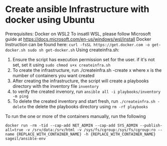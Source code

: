 # Create ansible Infrastructure with docker using Ubuntu
Prerequisites: Docker on WSL2 
To insatll WSL, please follow Microsoft guide at https://docs.microsoft.com/en-us/windows/wsl/install
Docker Instruction can be found here:
`curl -fsSL https://get.docker.com -o get-docker.sh
 sudo sh get-docker.sh`
 Using createinfra.sh:
 1. Ensure the script has execution permission set for the user. if it's not set, set it using `sudo chmod u+x createinfra.sh`
 2. To create the infrastructure, run ./createinfra.sh -create x where x is the number of containers you want created
 3. After creating the infrastructure, the script will create a playbooks directory with the inventory file `inventory`
 4. to verify the created invenory, run `ansible all -i playbooks/inventory -m ping`
 5. To delete the created inventory and start fresh, run `./createinfra.sh -delete` the delete the playbooks directory using `rm -rf playbooks`

To run the one or more of the containers manually, run the following

`docker run -rm -tid --cap-add NET_ADMIN --cap-add SYS_ADMIN --publish-all=true -v /srv/data:/srv/html -v /sys/fs/cgroup:/sys/fs/cgroup:ro --name {REPLACE_WITH_CONTAINER_NAME} -h {REPLACE_WITH_CONTAINER_NAME} sageil/ansible-env`

